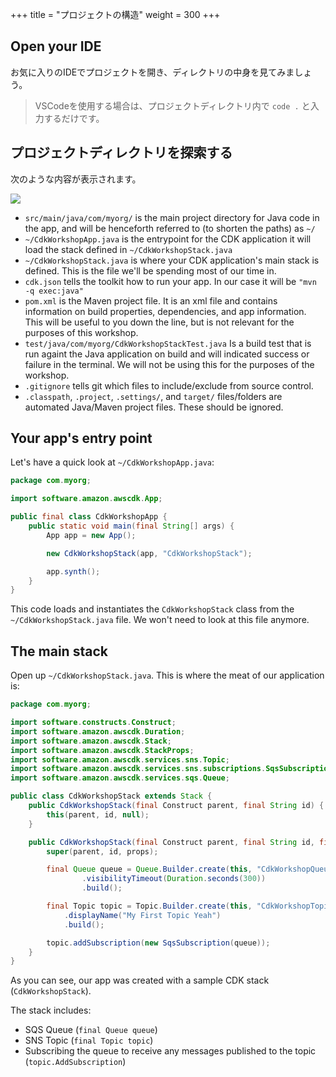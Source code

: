 +++
title = "プロジェクトの構造"
weight = 300
+++

## Open your IDE

お気に入りのIDEでプロジェクトを開き、ディレクトリの中身を見てみましょう。

> VSCodeを使用する場合は、プロジェクトディレクトリ内で `code .` と入力するだけです。

## プロジェクトディレクトリを探索する

次のような内容が表示されます。

![](./structure.png)

* `src/main/java/com/myorg/` is the main project directory for Java code in the app, and will be henceforth referred to (to shorten the paths) as `~/`
* `~/CdkWorkshopApp.java` is the entrypoint for the CDK application it will load the stack defined in `~/CdkWorkshopStack.java`
* `~/CdkWorkshopStack.java` is where your CDK application's main stack is defined. This is the file we'll be spending most of our time in.
* `cdk.json` tells the toolkit how to run your app. In our case it will be
  `"mvn -q exec:java"`
* `pom.xml` is the Maven project file. It is an xml file and contains information on build properties, dependencies, and app information. This will be useful to you down the line, but is not relevant for the purposes of this workshop.
* `test/java/com/myorg/CdkWorkshopStackTest.java` Is a build test that is run againt the Java application on build and will indicated success or failure in the terminal. We will not be using this for the purposes of the workshop.
* `.gitignore` tells git which files to include/exclude from source control.
* `.classpath`, `.project`, `.settings/`, and `target/` files/folders are automated Java/Maven project files. These should be ignored.

## Your app's entry point

Let's have a quick look at `~/CdkWorkshopApp.java`:

```java
package com.myorg;

import software.amazon.awscdk.App;

public final class CdkWorkshopApp {
    public static void main(final String[] args) {
        App app = new App();

        new CdkWorkshopStack(app, "CdkWorkshopStack");

        app.synth();
    }
}
```

This code loads and instantiates the `CdkWorkshopStack` class from the
`~/CdkWorkshopStack.java` file. We won't need to look at this file anymore.

## The main stack

Open up `~/CdkWorkshopStack.java`. This is where the meat of our application
is:

```java
package com.myorg;

import software.constructs.Construct;
import software.amazon.awscdk.Duration;
import software.amazon.awscdk.Stack;
import software.amazon.awscdk.StackProps;
import software.amazon.awscdk.services.sns.Topic;
import software.amazon.awscdk.services.sns.subscriptions.SqsSubscription;
import software.amazon.awscdk.services.sqs.Queue;

public class CdkWorkshopStack extends Stack {
    public CdkWorkshopStack(final Construct parent, final String id) {
        this(parent, id, null);
    }

    public CdkWorkshopStack(final Construct parent, final String id, final StackProps props) {
        super(parent, id, props);

        final Queue queue = Queue.Builder.create(this, "CdkWorkshopQueue")
                .visibilityTimeout(Duration.seconds(300))
                .build();

        final Topic topic = Topic.Builder.create(this, "CdkWorkshopTopic")
            .displayName("My First Topic Yeah")
            .build();

        topic.addSubscription(new SqsSubscription(queue));
    }
}
```

As you can see, our app was created with a sample CDK stack
(`CdkWorkshopStack`).

The stack includes:

- SQS Queue (`final Queue queue`)
- SNS Topic (`final Topic topic`)
- Subscribing the queue to receive any messages published to the topic (`topic.AddSubscription`)
